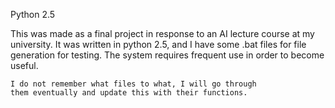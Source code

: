 Python 2.5

This was made as a final project in response to an AI lecture course at my university. It was written in python 2.5, and
I have some .bat files for file generation for testing. The system requires frequent use in order to become useful. 



    I do not remember what files to what, I will go through 
    them eventually and update this with their functions. 
